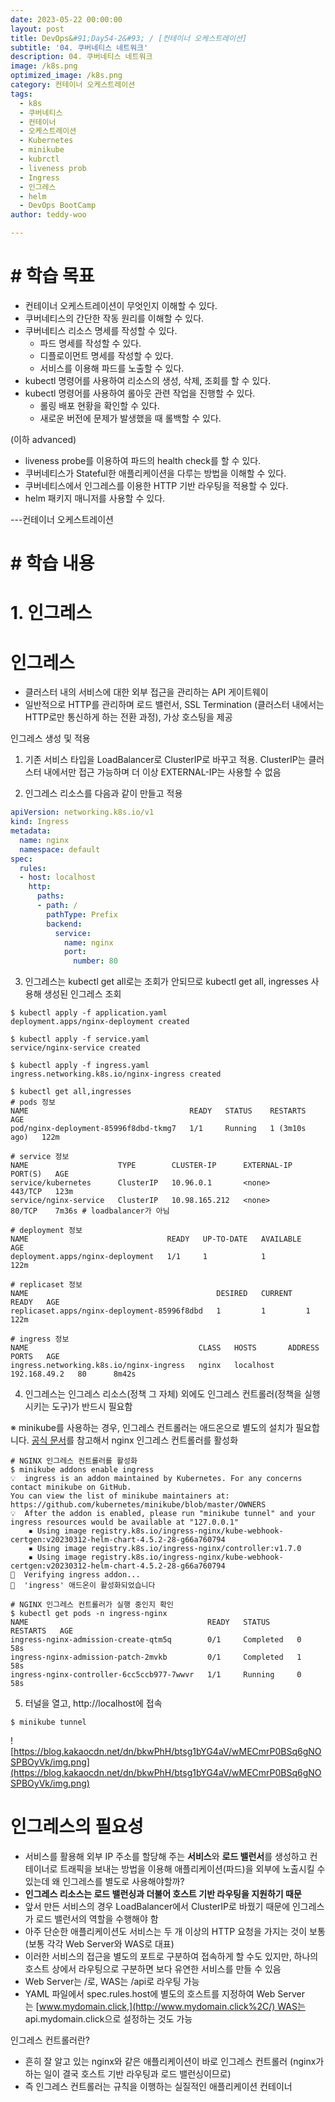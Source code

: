 ```yaml
---
date: 2023-05-22 00:00:00
layout: post
title: DevOps&#91;Day54-2&#93; / [컨테이너 오케스트레이션]
subtitle: '04. 쿠버네티스 네트워크'
description: 04. 쿠버네티스 네트워크
image: /k8s.png
optimized_image: /k8s.png
category: 컨테이너 오케스트레이션
tags:
  - k8s
  - 쿠버네티스
  - 컨테이너
  - 오케스트레이션
  - Kubernetes
  - minikube
  - kubrctl
  - liveness prob
  - Ingress
  - 인그레스
  - helm
  - DevOps BootCamp
author: teddy-woo

---
```


# **# 학습 목표**

- 컨테이너 오케스트레이션이 무엇인지 이해할 수 있다.
- 쿠버네티스의 간단한 작동 원리를 이해할 수 있다.
- 쿠버네티스 리소스 명세를 작성할 수 있다.
    - 파드 명세를 작성할 수 있다.
    - 디플로이먼트 명세를 작성할 수 있다.
    - 서비스를 이용해 파드를 노출할 수 있다.
- kubectl 명령어를 사용하여 리소스의 생성, 삭제, 조회를 할 수 있다.
- kubectl 명령어를 사용하여 롤아웃 관련 작업을 진행할 수 있다.
    - 롤링 배포 현황을 확인할 수 있다.
    - 새로운 버전에 문제가 발생했을 때 롤백할 수 있다.

(이하 advanced)

- liveness probe를 이용하여 파드의 health check를 할 수 있다.
- 쿠버네티스가 Stateful한 애플리케이션을 다루는 방법을 이해할 수 있다.
- 쿠버네티스에서 인그레스를 이용한 HTTP 기반 라우팅을 적용할 수 있다.
- helm 패키지 매니저를 사용할 수 있다.

---컨테이너 오케스트레이션

# **# 학습 내용**

# 1. 인그레스

# 인그레스

- 클러스터 내의 서비스에 대한 외부 접근을 관리하는 API 게이트웨이
- 일반적으로 HTTP를 관리하며 로드 밸런서, SSL Termination (클러스터 내에서는 HTTP로만 통신하게 하는 전환 과정), 가상 호스팅을 제공

인그레스 생성 및 적용

1) 기존 서비스 타입을 LoadBalancer로 ClusterIP로 바꾸고 적용. ClusterIP는 클러스터 내에서만 접근 가능하며 더 이상 EXTERNAL-IP는 사용할 수 없음

2) 인그레스 리소스를 다음과 같이 만들고 적용

```yaml
apiVersion: networking.k8s.io/v1
kind: Ingress
metadata:
  name: nginx
  namespace: default
spec:
  rules:
  - host: localhost
    http:
      paths:
      - path: /
        pathType: Prefix
        backend:
          service:
            name: nginx
            port:
              number: 80
```

3) 인그레스는 kubectl get all로는 조회가 안되므로 kubectl get all, ingresses 사용해 생성된 인그레스 조회

```
$ kubectl apply -f application.yaml
deployment.apps/nginx-deployment created

$ kubectl apply -f service.yaml
service/nginx-service created

$ kubectl apply -f ingress.yaml
ingress.networking.k8s.io/nginx-ingress created

$ kubectl get all,ingresses
# pods 정보
NAME                                    READY   STATUS    RESTARTS        AGE
pod/nginx-deployment-85996f8dbd-tkmg7   1/1     Running   1 (3m10s ago)   122m

# service 정보
NAME                    TYPE        CLUSTER-IP      EXTERNAL-IP   PORT(S)   AGE
service/kubernetes      ClusterIP   10.96.0.1       <none>        443/TCP   123m
service/nginx-service   ClusterIP   10.98.165.212   <none>        80/TCP    7m36s # loadbalancer가 아님

# deployment 정보
NAME                               READY   UP-TO-DATE   AVAILABLE   AGE
deployment.apps/nginx-deployment   1/1     1            1           122m

# replicaset 정보
NAME                                          DESIRED   CURRENT   READY   AGE
replicaset.apps/nginx-deployment-85996f8dbd   1         1         1       122m

# ingress 정보
NAME                                      CLASS   HOSTS       ADDRESS        PORTS   AGE
ingress.networking.k8s.io/nginx-ingress   nginx   localhost   192.168.49.2   80      8m42s
```

4) 인그레스는 인그레스 리소스(정책 그 자체) 외에도 인그레스 컨트롤러(정책을 실행시키는 도구)가 반드시 필요함

※ minikube를 사용하는 경우, 인그레스 컨트롤러는 애드온으로 별도의 설치가 필요합니다. [공식 문서](https://kubernetes.io/ko/docs/tasks/access-application-cluster/ingress-minikube/)를 참고해서 nginx 인그레스 컨트롤러를 활성화

```
# NGINX 인그레스 컨트롤러를 활성화
$ minikube addons enable ingress
💡  ingress is an addon maintained by Kubernetes. For any concerns contact minikube on GitHub.
You can view the list of minikube maintainers at: https://github.com/kubernetes/minikube/blob/master/OWNERS
💡  After the addon is enabled, please run "minikube tunnel" and your ingress resources would be available at "127.0.0.1"
    ▪ Using image registry.k8s.io/ingress-nginx/kube-webhook-certgen:v20230312-helm-chart-4.5.2-28-g66a760794
    ▪ Using image registry.k8s.io/ingress-nginx/controller:v1.7.0
    ▪ Using image registry.k8s.io/ingress-nginx/kube-webhook-certgen:v20230312-helm-chart-4.5.2-28-g66a760794
🔎  Verifying ingress addon...
🌟  'ingress' 애드온이 활성화되었습니다

# NGINX 인그레스 컨트롤러가 실행 중인지 확인
$ kubectl get pods -n ingress-nginx
NAME                                        READY   STATUS      RESTARTS   AGE
ingress-nginx-admission-create-qtm5q        0/1     Completed   0          58s
ingress-nginx-admission-patch-2mvkb         0/1     Completed   1          58s
ingress-nginx-controller-6cc5ccb977-7wwvr   1/1     Running     0          58s
```

5) 터널을 열고, http://localhost에 접속

```
$ minikube tunnel
```

![https://blog.kakaocdn.net/dn/bkwPhH/btsg1bYG4aV/wMECmrP0BSq6gNOSPBOyVk/img.png](https://blog.kakaocdn.net/dn/bkwPhH/btsg1bYG4aV/wMECmrP0BSq6gNOSPBOyVk/img.png)

# 인그레스의 필요성

- 서비스를 활용해 외부 IP 주소를 할당해 주는 **서비스**와 **로드 밸런서**를 생성하고 컨테이너로 트래픽을 보내는 방법을 이용해 애플리케이션(파드)을 외부에 노출시킬 수 있는데 왜 인그레스를 별도로 사용해야할까?
- **인그레스 리소스는 로드 밸런싱과 더불어 호스트 기반 라우팅을 지원하기 때문**
- 앞서 만든 서비스의 경우 LoadBalancer에서 ClusterIP로 바꿨기 때문에 인그레스가 로드 밸런서의 역할을 수행해야 함
- 아주 단순한 애플리케이션도 서비스는 두 개 이상의 HTTP 요청을 가지는 것이 보통 (보통 각각 Web Server와 WAS로 대표)
- 이러한 서비스의 접근을 별도의 포트로 구분하여 접속하게 할 수도 있지만, 하나의 호스트 상에서 라우팅으로 구분하면 보다 유연한 서비스를 만들 수 있음
- Web Server는 /로, WAS는 /api로 라우팅 가능
- YAML 파일에서 spec.rules.host에 별도의 호스트를 지정하여 Web Server는 [www.mydomain.click,](http://www.mydomain.click%2C/) WAS는 api.mydomain.click으로 설정하는 것도 가능

인그레스 컨트롤러란?

- 흔히 잘 알고 있는 nginx와 같은 애플리케이션이 바로 인그레스 컨트롤러 (nginx가 하는 일이 결국 호스트 기반 라우팅과 로드 밸런싱이므로)
- 즉 인그레스 컨트롤러는 규칙을 이행하는 실질적인 애플리케이션 컨테이너